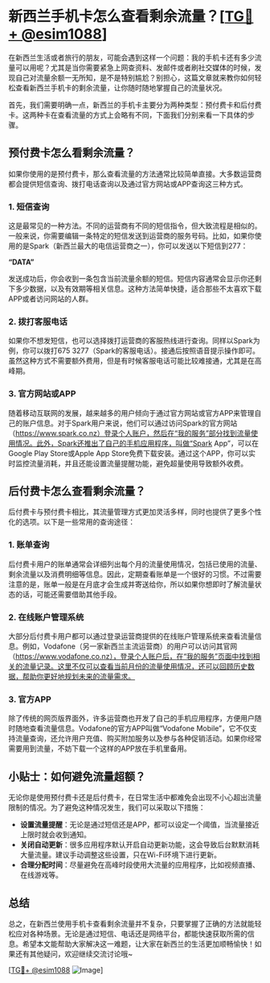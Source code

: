 # 新西兰手机卡怎么查看剩余流量？[[TG💪+ @esim1088](https://t.me/s/esim1088)]

在新西兰生活或者旅行的朋友，可能会遇到这样一个问题：我的手机卡还有多少流量可以用呢？尤其是当你需要紧急上网查资料、发邮件或者刷社交媒体的时候，发现自己对流量余额一无所知，是不是特别尴尬？别担心，这篇文章就来教你如何轻松查看新西兰手机卡的剩余流量，让你随时随地掌握自己的流量状况。

首先，我们需要明确一点，新西兰的手机卡主要分为两种类型：预付费卡和后付费卡。这两种卡在查看流量的方式上会略有不同，下面我们分别来看一下具体的步骤。

## 预付费卡怎么看剩余流量？

如果你使用的是预付费卡，那么查看流量的方法通常比较简单直接。大多数运营商都会提供短信查询、拨打电话查询以及通过官方网站或APP查询这三种方式。

### 1. 短信查询

这是最常见的一种方法。不同的运营商有不同的短信指令，但大致流程是相似的。一般来说，你需要编辑一条特定的短信发送到运营商的服务号码。比如，如果你使用的是Spark（新西兰最大的电信运营商之一），你可以发送以下短信到277：

**“DATA”**

发送成功后，你会收到一条包含当前流量余额的短信。短信内容通常会显示你还剩下多少数据，以及有效期等相关信息。这种方法简单快捷，适合那些不太喜欢下载APP或者访问网站的人群。

### 2. 拨打客服电话

如果你不想发短信，也可以选择拨打运营商的客服热线进行查询。同样以Spark为例，你可以拨打675 3277（Spark的客服电话）。接通后按照语音提示操作即可。虽然这种方式不需要额外费用，但是有时候客服电话可能比较难接通，尤其是在高峰期。

### 3. 官方网站或APP

随着移动互联网的发展，越来越多的用户倾向于通过官方网站或官方APP来管理自己的账户信息。对于Spark用户来说，他们可以通过访问Spark的官方网站（https://www.spark.co.nz）登录个人账户，然后在“我的服务”部分找到流量使用情况。此外，Spark还推出了自己的手机应用程序，叫做“Spark App”，可以在Google Play Store或Apple App Store免费下载安装。通过这个APP，你可以实时监控流量消耗，并且还能设置流量提醒功能，避免超量使用导致额外收费。

## 后付费卡怎么查看剩余流量？

后付费卡与预付费卡相比，其流量管理方式更加灵活多样，同时也提供了更多个性化的选项。以下是一些常用的查询途径：

### 1. 账单查询

后付费卡用户的账单通常会详细列出每个月的流量使用情况，包括已使用的流量、剩余流量以及消费明细等信息。因此，定期查看账单是一个很好的习惯。不过需要注意的是，账单一般是在月底才会生成并寄送给你，所以如果你想即时了解流量状态的话，可能还需要借助其他手段。

### 2. 在线账户管理系统

大部分后付费卡用户都可以通过登录运营商提供的在线账户管理系统来查看流量信息。例如，Vodafone（另一家新西兰主流运营商）的用户可以访问其官网（https://www.vodafone.co.nz），登录个人账户后，在“我的服务”页面中找到相关的流量记录。这里不仅可以查看当前月份的流量使用情况，还可以回顾历史数据，帮助你更好地规划未来的流量需求。

### 3. 官方APP

除了传统的网页版界面外，许多运营商也开发了自己的手机应用程序，方便用户随时随地查看流量信息。Vodafone的官方APP叫做“Vodafone Mobile”，它不仅支持流量查询，还允许用户充值、购买附加服务以及参与各种促销活动。如果你经常需要用到流量，不妨下载一个这样的APP放在手机里备用。

## 小贴士：如何避免流量超额？

无论你是使用预付费卡还是后付费卡，在日常生活中都难免会出现不小心超出流量限制的情况。为了避免这种情况发生，我们可以采取以下措施：

- **设置流量提醒**：无论是通过短信还是APP，都可以设定一个阈值，当流量接近上限时就会收到通知。
- **关闭自动更新**：很多应用程序默认开启自动更新功能，这会导致后台默默消耗大量流量。建议手动调整这些设置，只在Wi-Fi环境下进行更新。
- **合理分配时间**：尽量避免在高峰时段使用大流量的应用程序，比如视频直播、在线游戏等。

## 总结

总之，在新西兰使用手机卡查看剩余流量并不复杂，只要掌握了正确的方法就能轻松应对各种场景。无论是通过短信、电话还是网络平台，都能快速获取所需的信息。希望本文能帮助大家解决这一难题，让大家在新西兰的生活更加顺畅愉快！如果还有其他疑问，欢迎继续交流讨论哦~

[[TG💪+ @esim1088](https://t.me/s/esim1088) ![Image](https://i.postimg.cc/4NQfJmqS/Snipaste-2025-05-13-00-14-12.png)]